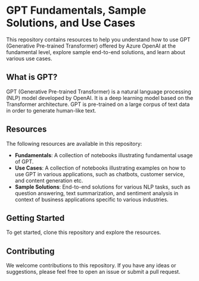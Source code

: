 # GPT Fundamentals, Sample Solutions, and Use Cases

This repository contains resources to help you understand how to use GPT (Generative Pre-trained Transformer) offered by Azure OpenAI at the fundamental level, explore sample end-to-end solutions, and learn about various use cases. 

## What is GPT?

GPT (Generative Pre-trained Transformer) is a natural language processing (NLP) model developed by OpenAI. It is a deep learning model based on the Transformer architecture. GPT is pre-trained on a large corpus of text data in order to generate human-like text.

## Resources

The following resources are available in this repository:

- **Fundamentals**: A collection of notebooks illustrating fundamental usage of GPT.
- **Use Cases**: A collection of notebooks illustrating examples on how to use GPT in various applications, such as chatbots, customer service, and content generation etc.
- **Sample Solutions**: End-to-end solutions for various NLP tasks, such as question answering, text summarization, and sentiment analysis in context of business applications specific to various industries.

## Getting Started

To get started, clone this repository and explore the resources.

## Contributing

We welcome contributions to this repository. If you have any ideas or suggestions, please feel free to open an issue or submit a pull request.